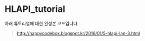 # HLAPI_tutorial
아래 튜토리얼에 대한 완성본 코드입니다.
>http://happycodebox.blogspot.kr/2016/01/5-hlapi-lan-3.html
